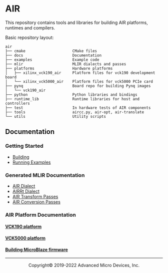 # AIR

This repository contains tools and libraries for building AIR platforms,
runtimes and compilers.

Basic repository layout:

```
air
├── cmake                     CMake files
├── docs                      Documentation
├── examples                  Example code
├── mlir                      MLIR dialects and passes
├── platforms                 Hardware platforms
│   ├── xilinx_vck190_air     Platform files for vck190 development board
│   └── xilinx_vck5000_air    Platform files for vck5000 PCIe card
├── pynq                      Board repo for building Pynq images
│   └── vck190_air
├── python                    Python libraries and bindings
├── runtime_lib               Runtime libraries for host and controllers
├── test                      In hardware tests of AIR components
├── tools                     aircc.py, air-opt, air-translate
└── utils                     Utility scripts
```

## Documentation

### Getting Started

- [Building](building.html)
- [Running Examples](running.html)

### Generated MLIR Documentation
- [AIR Dialect](AIRDialect.html)
- [AIRRt Dialect](AIRRtDialect.html)
- [AIR Transform Passes](AIRTransformPasses.html)
- [AIR Conversion Passes](AIRConversionPasses.html)

### AIR Platform Documentation
#### [VCK190 platform](platforms/xilinx_vck190_air)
#### [VCK5000 platform](platforms/xilinx_vck5000_air)
#### [Building MicroBlaze firmware](vck190_microblaze_firmware.html)

-----

<p align="center">Copyright&copy; 2019-2022 Advanced Micro Devices, Inc.</p>

